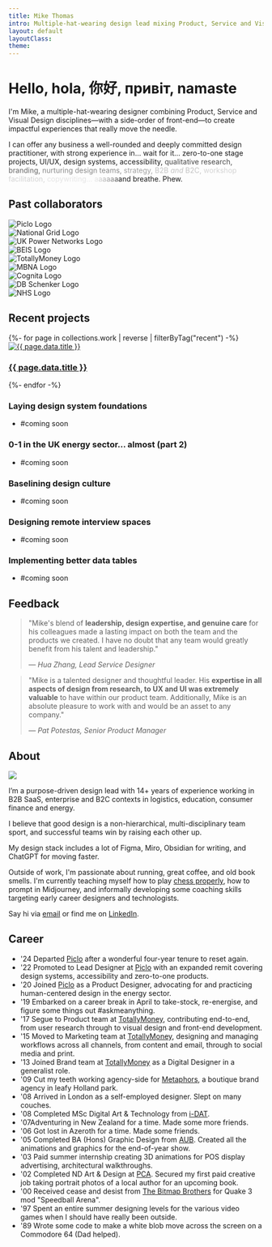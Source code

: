 ```yaml
---
title: Mike Thomas
intro: Multiple-hat-wearing design lead mixing Product, Service and Visual Design disciplines to create impactful experiences.
layout: default
layoutClass: 
theme:
---
```


<h1 class="salutation stagger">
    Hello, hola, 你好, привіт, namaste
</h1>

I'm Mike, a multiple-hat-wearing designer combining Product, Service and Visual Design disciplines—with a side-order of front-end—to create impactful experiences that really move the needle.

I can offer any business a well-rounded and deeply committed design practitioner, with strong experience in... wait for it... zero-to-one stage projects, UI/UX, design systems, accessibility, <span style="opacity:0.8">qualitative research,</span> <span style="opacity:0.65">branding,</span> <span style="opacity:0.5">nurturing design teams,</span> <span style="opacity:0.4">strategy,</span> <span style="opacity:0.25">B2B <em>and</em> B2C,</span> <span style="opacity:0.175">workshop facilitation,</span> <span style="opacity:0.1">copywriting...</span> <span style="opacity:0.1">a</span><span style="opacity:0.2">a</span><span style="opacity:0.3">a</span><span style="opacity:0.4">a</span><span style="opacity:0.5">a</span><span style="opacity:0.7">a</span>and breathe. Phew.

## Past collaborators

<div class="clients"> 
    <div>
        <img alt="Piclo Logo" src="/_assets/img/client--piclo.png">
    </div>
    <div>
        <img alt="National Grid Logo" src="/_assets/img/client--nationalgrid.png">
    </div>
    <div>
        <img alt="UK Power Networks Logo" src="/_assets/img/client--ukpn.png">
    </div>
    <div>
        <img alt="BEIS Logo" src="/_assets/img/client--beis.png">
    </div>
    <div>
        <img alt="TotallyMoney Logo" src="/_assets/img/client--totallymoney.png">
    </div>
    <div>
        <img alt="MBNA Logo" src="/_assets/img/client--mbna.png">
    </div>
    <div>
        <img alt="Cognita Logo" src="/_assets/img/client--cognita.png">
    </div>
    <div>
        <img alt="DB Schenker Logo" src="/_assets/img/client--db.png">
    </div>
    <div>
        <img alt="NHS Logo" src="/_assets/img/client--nhs.png">
    </div>
</div>

<!--

<div class="stat-area">
    <div class="stat-block stagger">
        <span class="metric" data-target="14" data-unit="+">-</span>
        <span class="label">Years experience</span>
    </div>
    <div class="stat-block stagger"">
        <span class="metric" data-target="5">-</span>
        <span class="label">Sectors</span>
    </div>
    <div class="stat-block stagger"">
        <span class="metric" data-target="5">-</span>
        <span class="label">Organisations</span>
    </div>
</div>-->


## Recent projects

<section class="projects">
  {%- for page in collections.work | reverse  | filterByTag("recent") -%}
      <div class="project stagger">
          <a title="{{ page.data.title }}" href="{{ page.url }}"><img alt="{{ page.data.title }}" src="/_assets/img/{{page.data.hero}}"/></a>
          <h3><a href="{{ page.url }}">{{ page.data.title }}</a></h3>
      </div>
  {%- endfor -%}
    <div class="project stagger">
            <h3>Laying design system foundations</h3>
            <ul>
                <li>#coming soon</li>
            </ul>
        </div>
    <div class="project stagger">
            <h3>0-1 in the UK energy sector... almost (part 2)</h3>
            <ul>
                <li>#coming soon</li>
            </ul>
        </div>
    <div class="project stagger">
            <h3>Baselining design culture</h3>
            <ul>
                <li>#coming soon</li>
            </ul>
        </div>
    <div class="project stagger">
            <h3>Designing remote interview spaces</h3>
            <ul>
                <li>#coming soon</li>
            </ul>
        </div>
    <div class="project stagger">
        <h3>Implementing better data tables</h3>
        <ul>
            <li>#coming soon</li>
        </ul>
    </div>
</section>

## Feedback

<blockquote cite="https://www.linkedin.com/in/mikerst/">
    <p>"Mike's blend of <b>leadership, design expertise, and genuine care</b> for his colleagues made a lasting impact on both the team and the products we created. I have no doubt that any team would greatly benefit from his talent and leadership."</p>
    <p>— <cite>Hua Zhang, Lead Service Designer</cite></p>
</blockquote>


<blockquote cite="https://www.linkedin.com/in/mikerst/">
    <p>"Mike is a talented designer and thoughtful leader. His <b>expertise in all aspects of design from research, to UX and UI was extremely valuable</b> to have within our product team. Additionally, Mike is an absolute pleasure to work with and would be an asset to any company."</p>
    <p>— <cite>Pat Potestas, Senior Product Manager</cite></p>
</blockquote>




## About

<img src="/_assets/img/mike-grid.png" />

I’m a purpose-driven design lead with 14+ years of experience working in B2B SaaS, enterprise and B2C contexts in logistics, education, consumer finance and energy.

I believe that good design is a non-hierarchical, multi-disciplinary team sport, and successful teams win by raising each other up.

My design stack includes a lot of Figma, Miro, Obsidian for writing, and ChatGPT for moving faster.

Outside of work, I'm passionate about running, great coffee, and old book smells. I'm currently teaching myself how to play <a href="https://www.chess.com/member/multiplehatguy" target="_blank">chess properly</a>, how to prompt in Midjourney, and informally developing some coaching skills targeting early career designers and technologists.

Say hi via <a title="Email me mikerst@gmail.com" target="_blank" href="mailto: mikerst@gmail.com">email</a> or find me on <a title="My LinkedIn profile" target="_blank" href="https://www.linkedin.com/in/mikerst/">LinkedIn</a>. 





## Career

<ul class="timeline">
    <li>
        <span>'24</span> <span>Departed <a title="Piclo" target="_blank" href="https://www.piclo.energy">Piclo</a> after a wonderful four-year tenure to reset again.</span>
    </li>
    <li>
        <span>'22</span> <span>Promoted to Lead Designer at <a title="Piclo" target="_blank" href="https://www.piclo.energy">Piclo</a> with an expanded remit covering design systems, accessibility and zero-to-one products.</span>
    </li>
    <li>
        <span>'20</span> <span>Joined <a title="Piclo" target="_blank" href="https://www.piclo.energy">Piclo</a> as a Product Designer, advocating for and practicing human-centered design in the energy sector.</span>
    </li>
    <li>
        <span>'19</span> <span>Embarked on a career break in April to take-stock, re-energise, and figure some things out #askmeanything.</span>
    </li>
    <li>
        <span>'17</span> <span>Segue to Product team at <a title="TotallyMoney" target="_blank" href="https://www.totallymoney.com/">TotallyMoney</a>, contributing end-to-end, from user research through to visual design and front-end development.</span>
    </li>
    <li>
        <span>'15</span> <span>Moved to Marketing team at <a title="TotallyMoney" target="_blank" href="https://www.totallymoney.com">TotallyMoney</a>, designing and managing workflows across all channels, from content and email, through to social media and print.</span>
    </li>
    <li>
        <span>'13</span> <span>Joined Brand team at <a title="TotallyMoney" target="_blank" href="https://www.totallymoney.com/">TotallyMoney</a> as a Digital Designer in a generalist role.</span>
    </li>
    <li>
        <span>'09</span> <span>Cut my teeth working agency-side for <a title="Metaphors" target="_blank" href="https://www.metaphors.co.uk/">Metaphors</a>, a boutique brand agency in leafy Holland park.</span>
    </li>
    <li>
        <span>'08</span> <span>Arrived in London as a self-employed designer. Slept on many couches.</span>
    </li>
    <li>
        <span>'08</span> <span>Completed MSc Digital Art & Technology from <a title="i-DAT" target="_blank" href="https://www.plymouth.ac.uk/research/i-dat">i-DAT</a>.</span>
    </li>
    <li>
        <span>'07</span><span>Adventuring in New Zealand for a time. Made some more friends.</span>
    </li>
    <li>
        <span>'06</span> <span>Got lost in Azeroth for a time. Made some friends.</span>
    </li>
    <li>
        <span>'05</span> <span>Completed BA (Hons) Graphic Design from <a title="Arts University Bournemouth" target="_blank" href="https://en.wikipedia.org/wiki/Arts_University_Bournemouth">AUB</a>. Created all the animations and graphics for the end-of-year show.</span>
    </li>
    <li>
        <span>'03</span> <span>Paid summer internship creating 3D animations for POS display advertising, architectural walkthroughs.</span>
    </li>
    <li>
        <span>'02</span> <span>Completed ND Art & Design at <a title="Plymouth College of Art" target="_blank" href="https://www.plymouthart.ac.uk/">PCA</a>. Secured my first paid creative job taking portrait photos of a local author for an upcoming book.
    <li>
        <span>'00</span> <span>Received cease and desist from <a title="The Bitmap Brothers" target="_blank" href="https://en.wikipedia.org/wiki/The_Bitmap_Brothers">The Bitmap Brothers</a> for Quake 3 mod "Speedball Arena".</span>
    </li>
    <li>
        <span>'97</span> <span>Spent an entire summer designing levels for the various video games when I should have really been outside.</span>
    </li>
    <li>
        <span>'89</span> <span>Wrote some code to make a white blob move across the screen on a Commodore 64 (Dad helped).</span>
    </li>
</ul>






